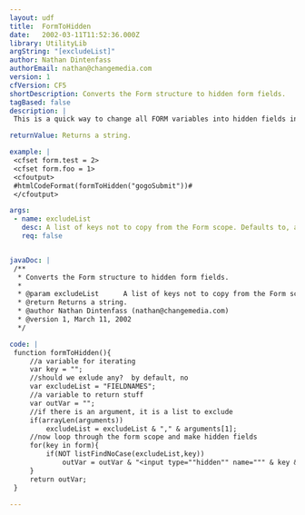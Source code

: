 ```yaml
---
layout: udf
title:  FormToHidden
date:   2002-03-11T11:52:36.000Z
library: UtilityLib
argString: "[excludeList]"
author: Nathan Dintenfass
authorEmail: nathan@changemedia.com
version: 1
cfVersion: CF5
shortDescription: Converts the Form structure to hidden form fields.
tagBased: false
description: |
 This is a quick way to change all FORM variables into hidden fields in another form.  It is particularly useful in multi-step forms where you want to pass things on from previous forms in the current form.

returnValue: Returns a string.

example: |
 <cfset form.test = 2>
 <cfset form.foo = 1>
 <cfoutput>
 #htmlCodeFormat(formToHidden("gogoSubmit"))#
 </cfoutput>

args:
 - name: excludeList
   desc: A list of keys not to copy from the Form scope. Defaults to, and always includes, FIELDNAMES.
   req: false


javaDoc: |
 /**
  * Converts the Form structure to hidden form fields.
  * 
  * @param excludeList      A list of keys not to copy from the Form scope. Defaults to, and always includes, FIELDNAMES. 
  * @return Returns a string. 
  * @author Nathan Dintenfass (nathan@changemedia.com) 
  * @version 1, March 11, 2002 
  */

code: |
 function formToHidden(){
     //a variable for iterating
     var key = "";
     //should we exlude any?  by default, no
     var excludeList = "FIELDNAMES";
     //a variable to return stuff
     var outVar = "";
     //if there is an argument, it is a list to exclude
     if(arrayLen(arguments))
         excludeList = excludeList & "," & arguments[1];
     //now loop through the form scope and make hidden fields
     for(key in form){
         if(NOT listFindNoCase(excludeList,key))
             outVar = outVar & "<input type=""hidden"" name=""" & key & """ value=""" & htmlEditFormat(form[key]) & """>";
     }
     return outVar;        
 }

---
```


